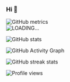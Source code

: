 ### Hi 👋
![GitHub metrics](https://metrics.lecoq.io/iamfutureflash)  
<img src="https://source.unsplash.com/1600x900/?git,github" class="" alt="LOADING...">
<!--
**iamfutureflash/iamfutureflash** is a ✨ _special_ ✨ repository because its `README.md` (this file) appears on your GitHub profile.

Here are some ideas to get you started:

- 🔭 I’m currently working on ...
- 🌱 I’m currently learning ...
- 👯 I’m looking to collaborate on ...
- 🤔 I’m looking for help with ...
- 💬 Ask me about ...
- 📫 How to reach me: ...
- 😄 Pronouns: ...
- ⚡ Fun fact: ...
-->

![GitHub stats](https://github-readme-stats.vercel.app/api?username=iamfutureflash&show_icons=true)  

![GitHub Activity Graph](https://activity-graph.herokuapp.com/graph?username=iamfutureflash)  



![GitHub streak stats](https://github-readme-streak-stats.herokuapp.com/?user=iamfutureflash)  

![Profile views](https://gpvc.arturio.dev/iamfutureflash)  

[website]: https://holistic-developer.com/
[youtube]: https://www.youtube.com/channel/UCD6bHzIZCJJcJD6QHGUIyrw
[instagram]: https://www.instagram.com/holistic_developer/
[linkedin]: https://linkedin.com/in/annaarsentieva
[portfolio]: https://github.com/iamfutureflash/iamfutureflash
